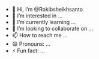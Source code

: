 - 👋 Hi, I’m @Rokibsheikhsanto
- 👀 I’m interested in ...
- 🌱 I’m currently learning ...
- 💞️ I’m looking to collaborate on ...
- 📫 How to reach me ...
- 😄 Pronouns: ...
- ⚡ Fun fact: ...

<!---
Rokibsheikhsanto/Rokibsheikhsanto is a ✨ special ✨ repository because its `README.md` (this file) appears on your GitHub profile.
You can click the Preview link to take a look at your changes.
--->
